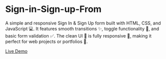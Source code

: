# Sign-in-Sign-up-From
A simple and responsive Sign In &amp; Sign Up form built with HTML, CSS, and JavaScript 💻. It features smooth transitions ✨, toggle functionality 🔁, and basic form validation ✅. The clean UI 🎨 is fully responsive 📱, making it perfect for web projects or portfolios 🚀.

<a href="https://sujalanerao.github.io/Sign-in-Sign-up-From/">Live Demo</a>

